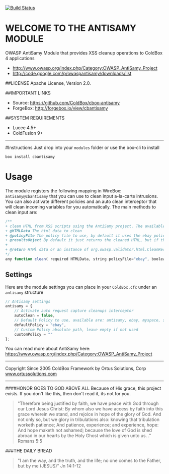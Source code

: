 [![Build Status](https://travis-ci.org/ColdBox/cbox-antisamy.svg?branch=development)](https://travis-ci.org/ColdBox/cbox-antisamy)

WELCOME TO THE ANTISAMY MODULE
==============================
OWASP AntiSamy Module that provides XSS cleanup operations to ColdBox 4 applications

* http://www.owasp.org/index.php/Category:OWASP_AntiSamy_Project
* http://code.google.com/p/owaspantisamy/downloads/list

##LICENSE
Apache License, Version 2.0.

##IMPORTANT LINKS
- Source: https://github.com/ColdBox/cbox-antisamy
- ForgeBox: http://forgebox.io/view/cbantisamy

##SYSTEM REQUIREMENTS
- Lucee 4.5+
- ColdFusion 9+

---

#Instructions
Just drop into your `modules` folder or use the box-cli to install

`box install cbantisamy`

# Usage
The module registers the following mapping in WireBox: `antisamy@cbantisamy`
that you can use to clean input a-la-carte intrusions.  You can also activate different policies and an auto clean interceptor that will clean incoming variables for you automatically.  The main methods to clean input are:

```javascript
/**
+ clean HTML from XSS scripts using the AntiSamy project. The available policies are antisamy, ebay, myspace, slashdot, custom
+ @HTMLData The html data to clean
+ @policyFile The policy file to use, by default it uses the ebay policy file
+ @resultsObject By default it just returns the cleaned HTML, but if this is true, it will return the actual Java results object.
+ 
+ @return HTMl data or an instance of org.owasp.validator.html.CleanResults
*/
any function clean( required HTMLData, string policyFile="ebay", boolean resultsObject=false )
```

## Settings
Here are the module settings you can place in your `ColdBox.cfc` under an `antisamy` structure

```js
// Antisamy settings
antisamy = {
    // Activate auto request capture cleanups interceptor
    autoClean = false,
    // Default Policy to use, available are: antisamy, ebay, myspace, slashdot and tinymce
    defaultPolicy = "ebay",
    // Custom Policy absolute path, leave empty if not used
    customPolicy = ""
};
```

You can read more about AntiSamy here: https://www.owasp.org/index.php/Category:OWASP_AntiSamy_Project

********************************************************************************
Copyright Since 2005 ColdBox Framework by Ortus Solutions, Corp
www.ortussolutions.com
********************************************************************************
####HONOR GOES TO GOD ABOVE ALL
Because of His grace, this project exists. If you don't like this, then don't read it, its not for you.

>"Therefore being justified by faith, we have peace with God through our Lord Jesus Christ:
By whom also we have access by faith into this grace wherein we stand, and rejoice in hope of the glory of God.
And not only so, but we glory in tribulations also: knowing that tribulation worketh patience;
And patience, experience; and experience, hope:
And hope maketh not ashamed; because the love of God is shed abroad in our hearts by the 
Holy Ghost which is given unto us. ." Romans 5:5

###THE DAILY BREAD
 > "I am the way, and the truth, and the life; no one comes to the Father, but by me (JESUS)" Jn 14:1-12